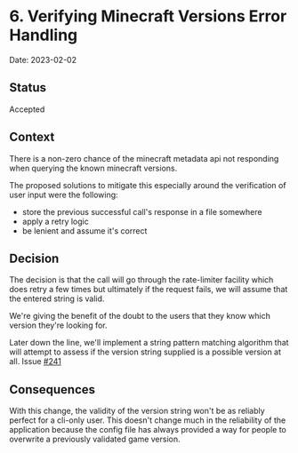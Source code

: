 # 6. Verifying Minecraft Versions Error Handling

Date: 2023-02-02

## Status

Accepted

## Context

There is a non-zero chance of the minecraft metadata api not responding when querying the known minecraft versions.

The proposed solutions to mitigate this especially around the verification of user input were the following:

- store the previous successful call's response in a file somewhere
- apply a retry logic
- be lenient and assume it's correct

## Decision

The decision is that the call will go through the rate-limiter facility which does retry a few times but ultimately
if the request fails, we will assume that the entered string is valid.

We're giving the benefit of the doubt to the users that they know which version they're looking for.

Later down the line, we'll implement a string pattern matching algorithm that will attempt to assess if the version string
supplied is a possible version at all. Issue [#241](https://github.com/meza/minecraft-mod-manager/issues/241)

## Consequences

With this change, the validity of the version string won't be as reliably perfect for a cli-only user.
This doesn't change much in the reliability of the application because the config file has always provided a way for people
to overwrite a previously validated game version.

